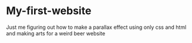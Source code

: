 # My-first-website

Just me figuring out how to make a parallax effect using only css and html and making arts for a weird beer website
